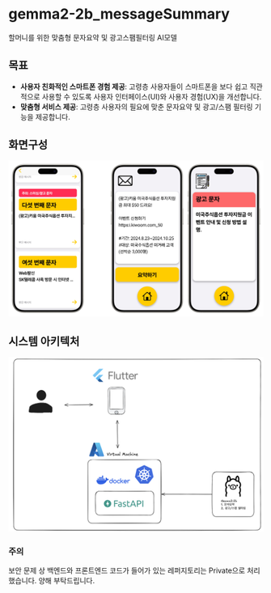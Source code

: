 # gemma2-2b_messageSummary
할머니를 위한 맞춤형 문자요약 및 광고스팸필터링 AI모델

## 목표
- **사용자 친화적인 스마트폰 경험 제공**: 고령층 사용자들이 스마트폰을 보다 쉽고 직관적으로 사용할 수 있도록 사용자 인터페이스(UI)와 사용자 경험(UX)을 개선합니다.
- **맞춤형 서비스 제공**: 고령층 사용자의 필요에 맞춘 문자요약 및 광고/스팸 필터링 기능을 제공합니다.

## 화면구성
![Project](img/message_result.png)

## 시스템 아키텍처
![Project](img/system_architecture.png)

### 주의
보안 문제 상 백엔드와 프론트엔드 코드가 들어가 있는 레퍼지토리는 Private으로 처리했습니다. 양해 부탁드립니다.
